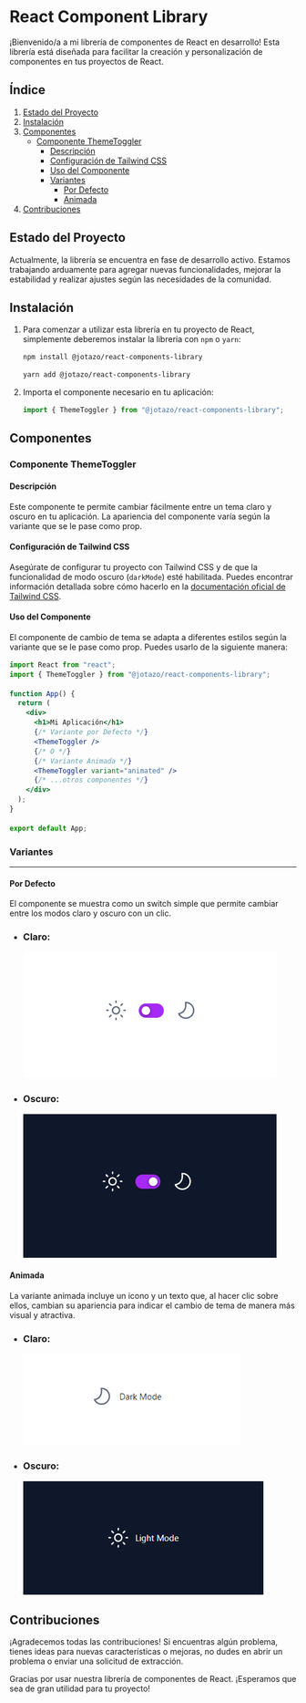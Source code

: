 # React Component Library

¡Bienvenido/a a mi librería de componentes de React en desarrollo! Esta librería está diseñada para facilitar la creación y personalización de componentes en tus proyectos de React.

## Índice

1. [Estado del Proyecto](#estado-del-proyecto)
2. [Instalación](#instalacion)
3. [Componentes](#componentes)
   - [Componente ThemeToggler](#componente-themetoggler)
     - [Descripción](#descripción)
     - [Configuración de Tailwind CSS](#configuración-de-tailwind-css)
     - [Uso del Componente](#uso-del-componente)
     - [Variantes](#variantes)
       - [Por Defecto](#Por-defecto)
       - [Animada](#animada)
4. [Contribuciones](#contribuciones)

## Estado del Proyecto

Actualmente, la librería se encuentra en fase de desarrollo activo. Estamos trabajando arduamente para agregar nuevas funcionalidades, mejorar la estabilidad y realizar ajustes según las necesidades de la comunidad.

## Instalación

1. Para comenzar a utilizar esta librería en tu proyecto de React, simplemente deberemos instalar la libreria con `npm` o `yarn`:

   ```bash
   npm install @jotazo/react-components-library
   ```

   ```bash
   yarn add @jotazo/react-components-library
   ```

2. Importa el componente necesario en tu aplicación:

   ```jsx
   import { ThemeToggler } from "@jotazo/react-components-library";
   ```

## Componentes

### Componente ThemeToggler

#### Descripción

Este componente te permite cambiar fácilmente entre un tema claro y oscuro en tu aplicación. La apariencia del componente varía según la variante que se le pase como prop.

#### Configuración de Tailwind CSS

Asegúrate de configurar tu proyecto con Tailwind CSS y de que la funcionalidad de modo oscuro (`darkMode`) esté habilitada. Puedes encontrar información detallada sobre cómo hacerlo en la [documentación oficial de Tailwind CSS](https://tailwindcss.com/docs/dark-mode).

#### Uso del Componente

El componente de cambio de tema se adapta a diferentes estilos según la variante que se le pase como prop. Puedes usarlo de la siguiente manera:

```jsx
import React from "react";
import { ThemeToggler } from "@jotazo/react-components-library";

function App() {
  return (
    <div>
      <h1>Mi Aplicación</h1>
      {/* Variante por Defecto */}
      <ThemeToggler />
      {/* O */}
      {/* Variante Animada */}
      <ThemeToggler variant="animated" />
      {/* ...otros componentes */}
    </div>
  );
}

export default App;
```
### Variantes
---

#### Por Defecto

El componente se muestra como un switch simple que permite cambiar entre los modos claro y oscuro con un clic.

- ### Claro:
  ![ThemeToggler-ClassicLight][ThemeToggler-ClassicLight]
- ### Oscuro:
  ![ThemeToggler-ClassicDark][ThemeToggler-ClassicDark]

#### Animada

La variante animada incluye un icono y un texto que, al hacer clic sobre ellos, cambian su apariencia para indicar el cambio de tema de manera más visual y atractiva.

- ### Claro:
  ![ThemeToggler-AnimatedLight][ThemeToggler-AnimatedLight]
- ### Oscuro:
  ![ThemeToggler-AnimatedDark][ThemeToggler-AnimatedDark]

## Contribuciones

¡Agradecemos todas las contribuciones! Si encuentras algún problema, tienes ideas para nuevas características o mejoras, no dudes en abrir un problema o enviar una solicitud de extracción.

Gracias por usar nuestra librería de componentes de React. ¡Esperamos que sea de gran utilidad para tu proyecto!

<!-- Screenshots -->

[ThemeToggler-ClassicLight]: ./screenshots/ThemeToggler/ClassicLight.png
[ThemeToggler-ClassicDark]: ./screenshots/ThemeToggler/ClassicDark.png
[ThemeToggler-AnimatedLight]: ./screenshots/ThemeToggler/AnimatedLight.png
[ThemeToggler-AnimatedDark]: ./screenshots/ThemeToggler/AnimatedDark.png

